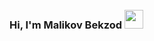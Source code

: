 ### Hi, I'm Malikov Bekzod <img src="https://media2.giphy.com/media/w1OBpBd7kJqHrJnJ13/giphy.gif?cid=ecf05e47ba3876qabnni0wsr6y93oby4ipf2pr6puj3gvu5f&rid=giphy.gif&ct=s" width="30" style="margin-top:10px;">
